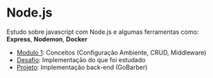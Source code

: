 # Node.js

Estudo sobre javascript com Node.js e algumas ferramentas como: **Express**, **Nodemon**, **Docker**

- [Modulo 1](Modulo%201): Conceitos (Configuração Ambiente, CRUD, Middleware)
- [Desafio](Desafio): Implementação do que foi estudado
- [Projeto](Projeto): Implementação back-end (GoBarber)

